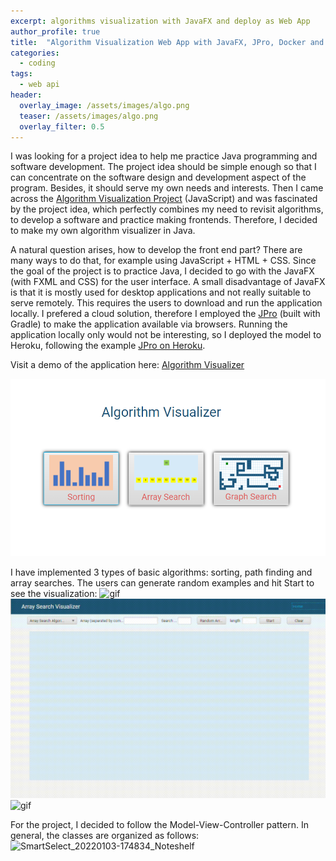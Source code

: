 ```yaml
---
excerpt: algorithms visualization with JavaFX and deploy as Web App
author_profile: true
title:  "Algorithm Visualization Web App with JavaFX, JPro, Docker and Heroku"
categories:
  - coding
tags:
  - web api
header:
  overlay_image: /assets/images/algo.png
  teaser: /assets/images/algo.png
  overlay_filter: 0.5
---
```

I was looking for a project idea to help me practice Java programming and software development. The project idea should be simple enough so that I can concentrate on the software design and development aspect of the program. Besides, it should serve my own needs and interests. Then I came across the [Algorithm Visualization Project](https://clementmihailescu.github.io/Pathfinding-Visualizer/) (JavaScript) and was fascinated by the project idea, which perfectly combines my need to revisit algorithms, to develop a software and practice making frontends. Therefore, I decided to make my own algorithm visualizer in Java.

A natural question arises, how to develop the front end part? There are many ways to do that, for example using JavaScript + HTML + CSS. Since the goal of the project is to practice Java, I decided to go with the JavaFX (with FXML and CSS) for the user interface. A small disadvantage of JavaFX is that it is mostly used for desktop applications and not really suitable to serve remotely. This requires the users to download and run the application locally. I prefered a cloud solution, therefore I employed the [JPro](https://www.jpro.one/) (built with Gradle) to make the application available via browsers. Running the application locally only would not be interesting, so I deployed the model to Heroku, following the example [JPro on Heroku](https://github.com/FlorianKirmaier/JPro-Heroku).

Visit a demo of the application here: [Algorithm Visualizer](https://algorithm-visualizer-javafx.herokuapp.com/)

![png](/assets/images/algo.png)

I have implemented 3 types of basic algorithms: sorting, path finding and array searches. The users can generate random examples and hit Start to see the visualization:
![gif](/assets/images/algo/graph_cropped.gif)
![gif](/assets/images/algo/search_cropped.gif)
![gif](/assets/images/algo/sort_cropped.gif)


For the project, I decided to follow the Model-View-Controller pattern. In general, the classes are organized as follows:
![SmartSelect_20220103-174834_Noteshelf](https://user-images.githubusercontent.com/43914109/147957244-82f24806-91d2-44df-a875-5eef02908f63.jpg)

